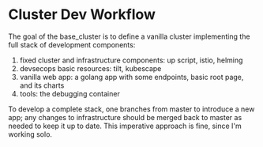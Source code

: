 # Cluster Dev Workflow

The goal of the base_cluster is to define a vanilla cluster implementing the full stack
of development components:
1) fixed cluster and infrastructure components: up script, istio, helming
2) devsecops basic resources: tilt, kubescape
3) vanilla web app: a golang app with some endpoints, basic root page, and its charts
4) tools: the debugging container

To develop a complete stack, one branches from master to introduce a new app; any changes
to infrastructure should be merged back to master as needed to keep it up to date.
This imperative approach is fine, since I'm working solo.





